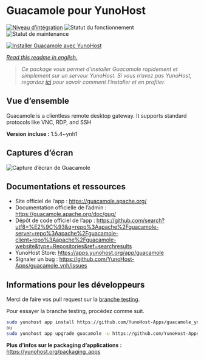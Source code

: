 <!--
N.B.: This README was automatically generated by https://github.com/YunoHost/apps/tree/master/tools/readme_generator
It shall NOT be edited by hand.
-->

# Guacamole pour YunoHost

[![Niveau d’intégration](https://dash.yunohost.org/integration/guacamole.svg)](https://dash.yunohost.org/appci/app/guacamole) ![Statut du fonctionnement](https://ci-apps.yunohost.org/ci/badges/guacamole.status.svg) ![Statut de maintenance](https://ci-apps.yunohost.org/ci/badges/guacamole.maintain.svg)

[![Installer Guacamole avec YunoHost](https://install-app.yunohost.org/install-with-yunohost.svg)](https://install-app.yunohost.org/?app=guacamole)

*[Read this readme in english.](./README.md)*

> *Ce package vous permet d’installer Guacamole rapidement et simplement sur un serveur YunoHost.
Si vous n’avez pas YunoHost, regardez [ici](https://yunohost.org/#/install) pour savoir comment l’installer et en profiter.*

## Vue d’ensemble

Guacamole is a clientless remote desktop gateway. It supports standard protocols like VNC, RDP, and SSH

**Version incluse :** 1.5.4~ynh1

## Captures d’écran

![Capture d’écran de Guacamole](./doc/screenshots/screenshot1.jpg)

## Documentations et ressources

* Site officiel de l’app : <https://guacamole.apache.org/>
* Documentation officielle de l’admin : <https://guacamole.apache.org/doc/gug/>
* Dépôt de code officiel de l’app : <https://github.com/search?utf8=%E2%9C%93&q=repo%3Aapache%2Fguacamole-server+repo%3Aapache%2Fguacamole-client+repo%3Aapache%2Fguacamole-website&type=Repositories&ref=searchresults>
* YunoHost Store: <https://apps.yunohost.org/app/guacamole>
* Signaler un bug : <https://github.com/YunoHost-Apps/guacamole_ynh/issues>

## Informations pour les développeurs

Merci de faire vos pull request sur la [branche testing](https://github.com/YunoHost-Apps/guacamole_ynh/tree/testing).

Pour essayer la branche testing, procédez comme suit.

``` bash
sudo yunohost app install https://github.com/YunoHost-Apps/guacamole_ynh/tree/testing --debug
ou
sudo yunohost app upgrade guacamole -u https://github.com/YunoHost-Apps/guacamole_ynh/tree/testing --debug
```

**Plus d’infos sur le packaging d’applications :** <https://yunohost.org/packaging_apps>